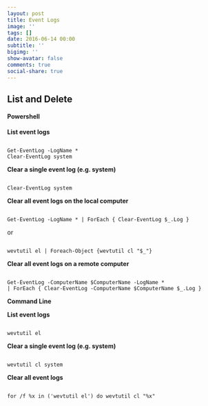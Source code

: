 ```yaml
---
layout: post
title: Event Logs
image: ''
tags: []
date: 2016-06-14 00:00
subtitle: ''
bigimg: ''
show-avatar: false
comments: true
social-share: true
---
```

## List and Delete

#### **Powershell**

**List event logs**
<pre><code class="language-powershell">
Get-EventLog -LogName *
Clear-EventLog system
</code></pre>

**Clear a single event log (e.g. system)**
<pre><code class="language-powershell">
Clear-EventLog system
</code></pre>

**Clear all event logs on the local computer**
<pre><code class="language-powershell">
Get-EventLog -LogName * | ForEach { Clear-EventLog $_.Log }
</code></pre>
or
<pre><code class="language-bash">
wevtutil el | Foreach-Object {wevtutil cl "$_"}
</code></pre>

**Clear all event logs on a remote computer**
<pre><code class="language-powershell">
Get-EventLog -ComputerName $ComputerName -LogName * 
| ForEach { Clear-EventLog -ComputerName $ComputerName $_.Log }
</code></pre>

**Command Line**

**List event logs**
<pre><code class="language-bash">
wevtutil el
</code></pre>

**Clear a single event log (e.g. system)**
<pre><code class="language-bash">
wevtutil cl system
</code></pre>

**Clear all event logs**
<pre><code class="language-bash">
for /f %x in ('wevtutil el') do wevtutil cl "%x"
</code></pre>